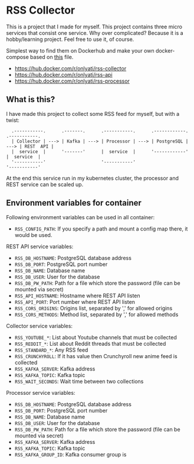 # RSS Collector

This is a project that I made for myself. This project contains three micro services that consist one service.
Why over complicated? Because it is a hobby/learning project. Feel free to use it, of course.

Simplest way to find them on Dockerhub and make your own docker-compose based on [this](https://github.com/onlyati/rss-collector/blob/main/docker-compose.yaml) file.
- https://hub.docker.com/r/onlyati/rss-collector
- https://hub.docker.com/r/onlyati/rss-api
- https://hub.docker.com/r/onlyati/rss-processor

## What is this?

I have made this project to collect some RSS feed for myself, but with a twist:
```
  .-----------.      .-------.      .-----------.      .------------.      .-----------.
  | Collector | ---> | Kafka | ---> | Processor | ---> | PostgreSQL | ---> | REST  API |
  |  service  |      '-------'      |  service  |      '------------'      |  service  |
  '-----------'                     '-----------'                          '-----------'
```

At the end this service run in my kubernetes cluster, the processor and REST service can be scaled up.

## Environment variables for container

Following environment variables can be used in all container:
- `RSS_CONFIG_PATH`: If you specify a path and mount a config map there, it would be used.

REST API service variables:
- `RSS_DB_HOSTNAME`: PostgreSQL database address
- `RSS_DB_PORT`: PostgreSQL port number
- `RSS_DB_NAME`: Database name
- `RSS_DB_USER`: User for the database
- `RSS_DB_PW_PATH`: Path for a file which store the password (file can be mounted via secret)
- `RSS_API_HOSTNAME`: Hostname where REST API listen
- `RSS_API_PORT`: Port number where REST API listen
- `RSS_CORS_ORIGINS`: Origins list, separated by ',' for allowed origins
- `RSS_CORS_METHODS`: Method list, separated by ',' for allowed methods

Collector service variables:
- `RSS_YOUTUBE_*`: List about Youtube channels that must be collected
- `RSS_REDDIT_*`: List about Reddit threads that must be collected
- `RSS_STANDARD_*`: Any RSS feed
- `RSS_CRUNCHYROLL`: If it has value then Crunchyroll new anime feed is collected
- `RSS_KAFKA_SERVER`: Kafka address
- `RSS_KAFKA_TOPIC`: Kafka topic
- `RSS_WAIT_SECONDS`: Wait time between two collections

Processor service variables:
- `RSS_DB_HOSTNAME`: PostgreSQL database address
- `RSS_DB_PORT`: PostgreSQL port number
- `RSS_DB_NAME`: Database name
- `RSS_DB_USER`: User for the database
- `RSS_DB_PW_PATH`: Path for a file which store the password (file can be mounted via secret)
- `RSS_KAFKA_SERVER`: Kafka address
- `RSS_KAFKA_TOPIC`: Kafka topic
- `RSS_KAFKA_GROUP_ID`: Kafka consumer group is
